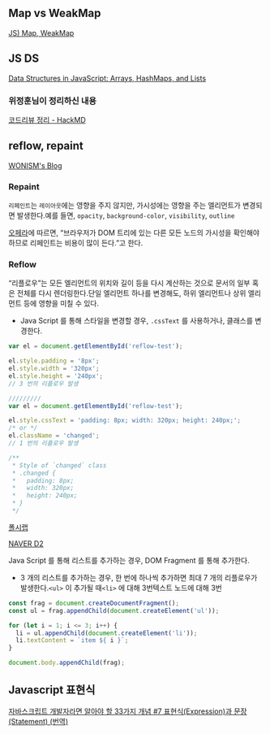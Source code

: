 ## Map vs WeakMap

[JS) Map, WeakMap](https://velog.io/@ksh4820/JS-Map-WeakMap)

## JS DS

[Data Structures in JavaScript: Arrays, HashMaps, and Lists](https://adrianmejia.com/data-structures-time-complexity-for-beginners-arrays-hashmaps-linked-lists-stacks-queues-tutorial/)

### 위정훈님이 정리하신 내용

[코드리뷰 정리 - HackMD](https://hackmd.io/@D8VMnxj_RsSHkYvEyBMF2Q/BJ_8h2Trw)

## reflow, repaint

[WONISM's Blog](https://wonism.github.io/reflow-repaint/)

### Repaint

`리페인트`는 `레이아웃`에는 영향을 주지 않지만, 가시성에는 영향을 주는 엘리먼트가 변경되면 발생한다.예를 들면, `opacity`, `background-color`, `visibility`, `outline`

[오페라](https://dev.opera.com/articles/efficient-javascript/?page=3#reflow)에 따르면, “브라우저가 DOM 트리에 있는 다른 모든 노드의 가시성을 확인해야 하므로 리페인트는 비용이 많이 든다.”고 한다.

### Reflow

“리플로우”는 모든 엘리먼트의 위치와 길이 등을 다시 계산하는 것으로 문서의 일부 혹은 전체를 다시 렌더링한다.단일 엘리먼트 하나를 변경해도, 하위 엘리먼트나 상위 엘리먼트 등에 영향을 미칠 수 있다.

- Java Script 를 통해 스타일을 변경할 경우, `.cssText` 를 사용하거나, 클래스를 변경한다.

```jsx
var el = document.getElementById('reflow-test');

el.style.padding = '8px';
el.style.width = '320px';
el.style.height = '240px';
// 3 번의 리플로우 발생

/////////
var el = document.getElementById('reflow-test');

el.style.cssText = 'padding: 8px; width: 320px; height: 240px;';
/* or */
el.className = 'changed';
// 1 번의 리플로우 발생

/**
 * Style of `changed` class
 * .changed {
 *   padding: 8px;
 *   width: 320px;
 *   height: 240px;
 * }
 */
```

[폴시랩](https://falsy.me/%EB%B8%8C%EB%9D%BC%EC%9A%B0%EC%A0%80%EC%9D%98-%EC%9D%B4%ED%95%B4-1-reflow-repaint%EC%97%90-%EB%8C%80%ED%95%98%EC%97%AC-%EC%95%8C%EC%95%84%EB%B4%85%EB%8B%88%EB%8B%A4/)

[NAVER D2](https://d2.naver.com/helloworld/59361)

Java Script 를 통해 리스트를 추가하는 경우, DOM Fragment 를 통해 추가한다.

- 3 개의 리스트를 추가하는 경우, 한 번에 하나씩 추가하면 최대 7 개의 리플로우가 발생한다.`<ul>` 이 추가될 때`<li>` 에 대해 3번텍스트 노드에 대해 3번

```jsx
const frag = document.createDocumentFragment();
const ul = frag.appendChild(document.createElement('ul'));

for (let i = 1; i <= 3; i++) {
  li = ul.appendChild(document.createElement('li'));
  li.textContent = `item ${ i }`;
}

document.body.appendChild(frag);

```

## Javascript 표현식

[자바스크립트 개발자라면 알아야 할 33가지 개념 #7 표현식(Expression)과 문장(Statement) (번역)](https://velog.io/@jakeseo_me/%EC%9E%90%EB%B0%94%EC%8A%A4%ED%81%AC%EB%A6%BD%ED%8A%B8-%EA%B0%9C%EB%B0%9C%EC%9E%90%EB%9D%BC%EB%A9%B4-%EC%95%8C%EC%95%84%EC%95%BC-%ED%95%A0-33%EA%B0%80%EC%A7%80-%EA%B0%9C%EB%85%90-7-%ED%91%9C%ED%98%84%EC%8B%9D%EA%B3%BC-%EB%AC%B8Statement-%EB%B2%88%EC%97%AD-2xjuhvbal7)